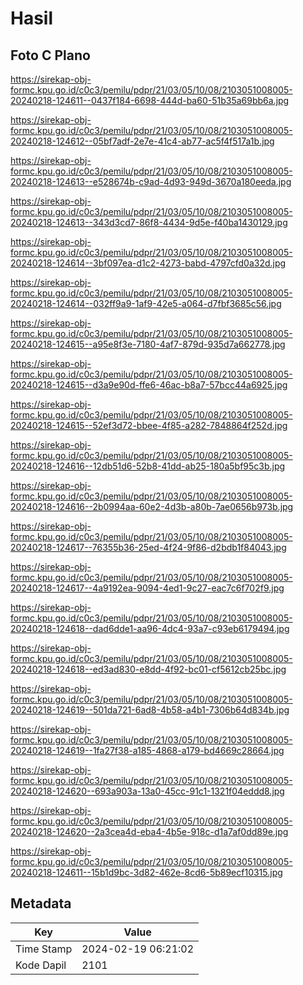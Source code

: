 # Hasil

## Foto C Plano

https://sirekap-obj-formc.kpu.go.id/c0c3/pemilu/pdpr/21/03/05/10/08/2103051008005-20240218-124611--0437f184-6698-444d-ba60-51b35a69bb6a.jpg

https://sirekap-obj-formc.kpu.go.id/c0c3/pemilu/pdpr/21/03/05/10/08/2103051008005-20240218-124612--05bf7adf-2e7e-41c4-ab77-ac5f4f517a1b.jpg

https://sirekap-obj-formc.kpu.go.id/c0c3/pemilu/pdpr/21/03/05/10/08/2103051008005-20240218-124613--e528674b-c9ad-4d93-949d-3670a180eeda.jpg

https://sirekap-obj-formc.kpu.go.id/c0c3/pemilu/pdpr/21/03/05/10/08/2103051008005-20240218-124613--343d3cd7-86f8-4434-9d5e-f40ba1430129.jpg

https://sirekap-obj-formc.kpu.go.id/c0c3/pemilu/pdpr/21/03/05/10/08/2103051008005-20240218-124614--3bf097ea-d1c2-4273-babd-4797cfd0a32d.jpg

https://sirekap-obj-formc.kpu.go.id/c0c3/pemilu/pdpr/21/03/05/10/08/2103051008005-20240218-124614--032ff9a9-1af9-42e5-a064-d7fbf3685c56.jpg

https://sirekap-obj-formc.kpu.go.id/c0c3/pemilu/pdpr/21/03/05/10/08/2103051008005-20240218-124615--a95e8f3e-7180-4af7-879d-935d7a662778.jpg

https://sirekap-obj-formc.kpu.go.id/c0c3/pemilu/pdpr/21/03/05/10/08/2103051008005-20240218-124615--d3a9e90d-ffe6-46ac-b8a7-57bcc44a6925.jpg

https://sirekap-obj-formc.kpu.go.id/c0c3/pemilu/pdpr/21/03/05/10/08/2103051008005-20240218-124615--52ef3d72-bbee-4f85-a282-7848864f252d.jpg

https://sirekap-obj-formc.kpu.go.id/c0c3/pemilu/pdpr/21/03/05/10/08/2103051008005-20240218-124616--12db51d6-52b8-41dd-ab25-180a5bf95c3b.jpg

https://sirekap-obj-formc.kpu.go.id/c0c3/pemilu/pdpr/21/03/05/10/08/2103051008005-20240218-124616--2b0994aa-60e2-4d3b-a80b-7ae0656b973b.jpg

https://sirekap-obj-formc.kpu.go.id/c0c3/pemilu/pdpr/21/03/05/10/08/2103051008005-20240218-124617--76355b36-25ed-4f24-9f86-d2bdb1f84043.jpg

https://sirekap-obj-formc.kpu.go.id/c0c3/pemilu/pdpr/21/03/05/10/08/2103051008005-20240218-124617--4a9192ea-9094-4ed1-9c27-eac7c6f702f9.jpg

https://sirekap-obj-formc.kpu.go.id/c0c3/pemilu/pdpr/21/03/05/10/08/2103051008005-20240218-124618--dad6dde1-aa96-4dc4-93a7-c93eb6179494.jpg

https://sirekap-obj-formc.kpu.go.id/c0c3/pemilu/pdpr/21/03/05/10/08/2103051008005-20240218-124618--ed3ad830-e8dd-4f92-bc01-cf5612cb25bc.jpg

https://sirekap-obj-formc.kpu.go.id/c0c3/pemilu/pdpr/21/03/05/10/08/2103051008005-20240218-124619--501da721-6ad8-4b58-a4b1-7306b64d834b.jpg

https://sirekap-obj-formc.kpu.go.id/c0c3/pemilu/pdpr/21/03/05/10/08/2103051008005-20240218-124619--1fa27f38-a185-4868-a179-bd4669c28664.jpg

https://sirekap-obj-formc.kpu.go.id/c0c3/pemilu/pdpr/21/03/05/10/08/2103051008005-20240218-124620--693a903a-13a0-45cc-91c1-1321f04eddd8.jpg

https://sirekap-obj-formc.kpu.go.id/c0c3/pemilu/pdpr/21/03/05/10/08/2103051008005-20240218-124620--2a3cea4d-eba4-4b5e-918c-d1a7af0dd89e.jpg

https://sirekap-obj-formc.kpu.go.id/c0c3/pemilu/pdpr/21/03/05/10/08/2103051008005-20240218-124611--15b1d9bc-3d82-462e-8cd6-5b89ecf10315.jpg


## Metadata

| Key        | Value               |
| ---------- | ------------------- |
| Time Stamp | 2024-02-19 06:21:02 |
| Kode Dapil | 2101                |



